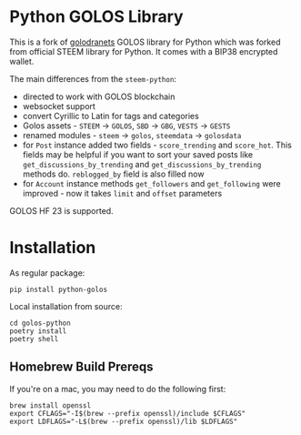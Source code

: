 # Python GOLOS Library

This is a fork of [golodranets](https://github.com/steepshot/golodranets) GOLOS
library for Python which was forked from official STEEM library for Python. It
comes with a BIP38 encrypted wallet.

The main differences from the `steem-python`:

* directed to work with GOLOS blockchain
* websocket support
* convert Cyrillic to Latin for tags and categories
* Golos assets - `STEEM` -> `GOLOS`, `SBD` -> `GBG`, `VESTS` -> `GESTS`
* renamed modules - `steem` -> `golos`, `steemdata` -> `golosdata`
* for `Post` instance added two fields - `score_trending` and `score_hot`. This fields may be helpful if you want to sort your saved posts like `get_discussions_by_trending` and `get_discussions_by_trending` methods do. `reblogged_by` field is also filled now
* for `Account` instance methods `get_followers` and `get_following` were improved - now it takes `limit` and `offset` parameters

GOLOS HF 23 is supported.

# Installation

As regular package:

```
pip install python-golos
```

Local installation from source:

```
cd golos-python
poetry install
poetry shell
```

## Homebrew Build Prereqs

If you're on a mac, you may need to do the following first:

```
brew install openssl
export CFLAGS="-I$(brew --prefix openssl)/include $CFLAGS"
export LDFLAGS="-L$(brew --prefix openssl)/lib $LDFLAGS"
```
